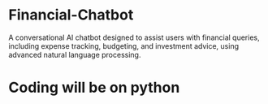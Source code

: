 # Financial-Chatbot
A conversational AI chatbot designed to assist users with financial queries, including expense tracking, budgeting, and investment advice, using advanced natural language processing.

# Coding will be on python
